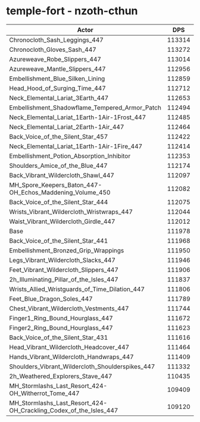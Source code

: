 # temple-fort - nzoth-cthun
| Actor | DPS | Increase |
|---|:---:|:---:|
|Chronocloth_Sash_Leggings_447|113314|1.19%|
|Chronocloth_Gloves_Sash_447|113272|1.16%|
|Azureweave_Robe_Slippers_447|113014|0.93%|
|Azureweave_Mantle_Slippers_447|112956|0.87%|
|Embellishment_Blue_Silken_Lining|112859|0.79%|
|Head_Hood_of_Surging_Time_447|112712|0.66%|
|Neck_Elemental_Lariat_3Earth_447|112653|0.60%|
|Embellishment_Shadowflame_Tempered_Armor_Patch|112494|0.46%|
|Neck_Elemental_Lariat_1Earth-1Air-1Frost_447|112485|0.45%|
|Neck_Elemental_Lariat_2Earth-1Air_447|112464|0.43%|
|Back_Voice_of_the_Silent_Star_457|112422|0.40%|
|Neck_Elemental_Lariat_1Earth-1Air-1Fire_447|112414|0.39%|
|Embellishment_Potion_Absorption_Inhibitor|112353|0.33%|
|Shoulders_Amice_of_the_Blue_447|112174|0.18%|
|Back_Vibrant_Wildercloth_Shawl_447|112097|0.11%|
|MH_Spore_Keepers_Baton_447-OH_Echos_Maddening_Volume_450|112082|0.09%|
|Back_Voice_of_the_Silent_Star_444|112075|0.09%|
|Wrists_Vibrant_Wildercloth_Wristwraps_447|112044|0.06%|
|Waist_Vibrant_Wildercloth_Girdle_447|112012|0.03%|
|Base|111978|0.00%|
|Back_Voice_of_the_Silent_Star_441|111968|-0.01%|
|Embellishment_Bronzed_Grip_Wrappings|111950|-0.03%|
|Legs_Vibrant_Wildercloth_Slacks_447|111946|-0.03%|
|Feet_Vibrant_Wildercloth_Slippers_447|111906|-0.06%|
|2h_Illuminating_Pillar_of_the_Isles_447|111837|-0.13%|
|Wrists_Allied_Wristguards_of_Time_Dilation_447|111806|-0.15%|
|Feet_Blue_Dragon_Soles_447|111789|-0.17%|
|Chest_Vibrant_Wildercloth_Vestments_447|111744|-0.21%|
|Finger1_Ring_Bound_Hourglass_447|111672|-0.27%|
|Finger2_Ring_Bound_Hourglass_447|111623|-0.32%|
|Back_Voice_of_the_Silent_Star_431|111616|-0.32%|
|Head_Vibrant_Wildercloth_Headcover_447|111464|-0.46%|
|Hands_Vibrant_Wildercloth_Handwraps_447|111409|-0.51%|
|Shoulders_Vibrant_Wildercloth_Shoulderspikes_447|111332|-0.58%|
|2h_Weathered_Explorers_Stave_447|110435|-1.38%|
|MH_Stormlashs_Last_Resort_424-OH_Witherrot_Tome_447|109409|-2.29%|
|MH_Stormlashs_Last_Resort_424-OH_Crackling_Codex_of_the_Isles_447|109120|-2.55%|
